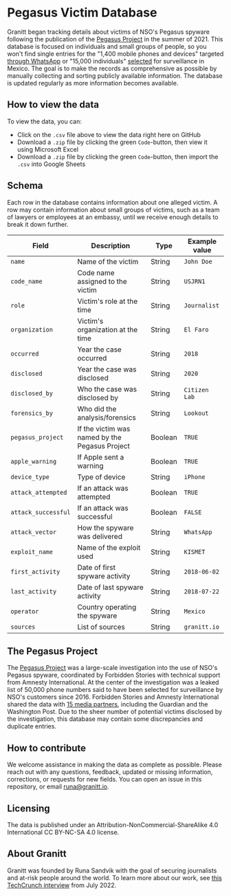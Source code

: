 # Pegasus Victim Database
Granitt began tracking details about victims of NSO's Pegasus spyware following the publication of the [Pegasus Project](https://forbiddenstories.org/case/the-pegasus-project/) in the summer of 2021. This database is focused on individuals and small groups of people, so you won't find single entries for the "1,400 mobile phones and devices" targeted [through WhatsApp](https://storage.courtlistener.com/recap/gov.uscourts.cand.350613/gov.uscourts.cand.350613.1.0_3.pdf) or "15,000 individuals" [selected](https://www.theguardian.com/news/2021/jul/19/fifty-people-close-mexico-president-amlo-among-potential-targets-nso-clients) for surveillance in Mexico. The goal is to make the records as comprehensive as possible by manually collecting and sorting publicly available information. The database is updated regularly as more information becomes available.

## How to view the data

To view the data, you can:

* Click on the `.csv` file above to view the data right here on GitHub
* Download a `.zip` file by clicking the green `Code`-button, then view it using Microsoft Excel 
* Download a `.zip` file by clicking the green `Code`-button, then import the `.csv` into Google Sheets

## Schema

Each row in the database contains information about one alleged victim. A row may contain information about small groups of victims, such as a team of lawyers or employees at an embassy, until we receive enough details to break it down further.

| **Field**           | Description                                     | Type   | Example value |
| ------------------- | ----------------------------------------------- | ------ | ------------- |
| `name`              | Name of the victim         | String | `John Doe`    |
| `code_name`      | Code name assigned to the victim | String | `USJRN1` |
| `role`              | Victim's role at the time | String | `Journalist`  |
| `organization`      | Victim's organization at the time | String | `El Faro`     |
| `occurred`          | Year the case occurred | String  | `2018` |
| `disclosed` | Year the case was disclosed | String | `2020` |
| `disclosed_by`      | Who the case was disclosed by | String  | `Citizen Lab` |
| `forensics_by` | Who did the analysis/forensics | String | `Lookout` |
| `pegasus_project`   | If the victim was named by the Pegasus Project | Boolean | `TRUE` |
| `apple_warning` | If Apple sent a warning | Boolean | `TRUE` |
| `device_type`       | Type of device | String | `iPhone`   |
| `attack_attempted` | If an attack was attempted | Boolean | `TRUE`  |
| `attack_successful` | If an attack was successful | Boolean | `FALSE` |
| `attack_vector` | How the spyware was delivered | String | `WhatsApp` |
| `exploit_name`      | Name of the exploit used | String | `KISMET`     |
| `first_activity`    | Date of first spyware activity | String | `2018-06-02` |
| `last_activity`     | Date of last spyware activity | String | `2018-07-22` |
| `operator`  | Country operating the spyware | String | `Mexico` |
| `sources`  | List of sources    | String | `granitt.io` |

## The Pegasus Project
The [Pegasus Project](https://forbiddenstories.org/case/the-pegasus-project/) was a large-scale investigation into the use of NSO's Pegasus spyware, coordinated by Forbidden Stories with technical support from Amnesty International. At the center of the investigation was a leaked list of 50,000 phone numbers said to have been selected for surveillance by NSO's customers since 2016. Forbidden Stories and Amnesty International shared the data with [15 media partners](https://forbiddenstories.org/about-the-pegasus-project/), including the Guardian and the Washington Post. Due to the sheer number of potential victims disclosed by the investigation, this database may contain some discrepancies and duplicate entries. 

## How to contribute

We welcome assistance in making the data as complete as possible. Please reach out with any questions, feedback, updated or missing information, corrections, or requests for new fields. You can open an issue in this repository, or email runa@granitt.io. 

## Licensing

The data is published under an Attribution-NonCommercial-ShareAlike 4.0 International CC BY-NC-SA 4.0 license.

## About Granitt

Granitt was founded by Runa Sandvik with the goal of securing journalists and at-risk people around the world. To learn more about our work, see [this TechCrunch interview](https://techcrunch.com/2022/07/15/granitt-journalist-security/) from July 2022.
